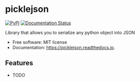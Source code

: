 # picklejson


[![PyPI](https://img.shields.io/pypi/v/picklejson.svg)](https://pypi.python.org/pypi/picklejson)
[![Documentation Status](https://readthedocs.org/projects/picklejson/badge/?version=latest)](https://readthedocs.org/projects/picklejson/badge/?version=latest)


Library that allows you to serialize any python object into JSON


* Free software: MIT license
* Documentation: https://picklejson.readthedocs.io.


## Features

* TODO
